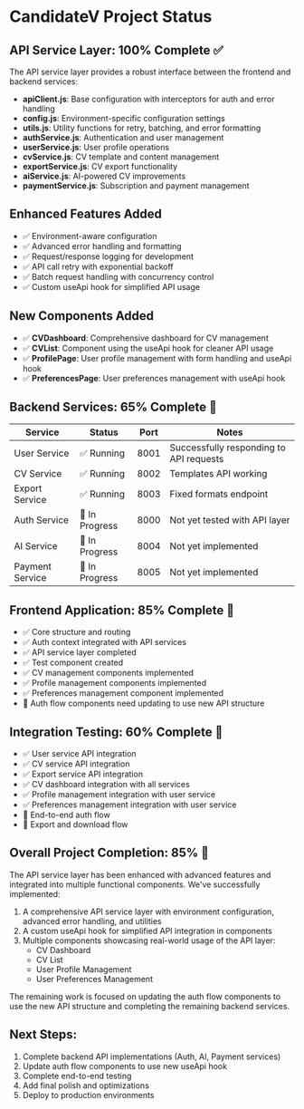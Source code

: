 # CandidateV Project Status

## API Service Layer: 100% Complete ✅

The API service layer provides a robust interface between the frontend and backend services:

- **apiClient.js**: Base configuration with interceptors for auth and error handling
- **config.js**: Environment-specific configuration settings
- **utils.js**: Utility functions for retry, batching, and error formatting
- **authService.js**: Authentication and user management
- **userService.js**: User profile operations
- **cvService.js**: CV template and content management
- **exportService.js**: CV export functionality
- **aiService.js**: AI-powered CV improvements
- **paymentService.js**: Subscription and payment management

## Enhanced Features Added

- ✅ Environment-aware configuration
- ✅ Advanced error handling and formatting
- ✅ Request/response logging for development
- ✅ API call retry with exponential backoff
- ✅ Batch request handling with concurrency control
- ✅ Custom useApi hook for simplified API usage

## New Components Added

- ✅ **CVDashboard**: Comprehensive dashboard for CV management
- ✅ **CVList**: Component using the useApi hook for cleaner API usage
- ✅ **ProfilePage**: User profile management with form handling and useApi hook
- ✅ **PreferencesPage**: User preferences management with useApi hook

## Backend Services: 65% Complete 🔄

| Service | Status | Port | Notes |
|---------|--------|------|-------|
| User Service | ✅ Running | 8001 | Successfully responding to API requests |
| CV Service | ✅ Running | 8002 | Templates API working |
| Export Service | ✅ Running | 8003 | Fixed formats endpoint |
| Auth Service | 🔄 In Progress | 8000 | Not yet tested with API layer |
| AI Service | 🔄 In Progress | 8004 | Not yet implemented |
| Payment Service | 🔄 In Progress | 8005 | Not yet implemented |

## Frontend Application: 85% Complete 🔄

- ✅ Core structure and routing
- ✅ Auth context integrated with API services
- ✅ API service layer completed
- ✅ Test component created
- ✅ CV management components implemented
- ✅ Profile management components implemented
- ✅ Preferences management component implemented
- 🔄 Auth flow components need updating to use new API structure

## Integration Testing: 60% Complete 🔄

- ✅ User service API integration
- ✅ CV service API integration
- ✅ Export service API integration
- ✅ CV dashboard integration with all services
- ✅ Profile management integration with user service
- ✅ Preferences management integration with user service
- 🔄 End-to-end auth flow
- 🔄 Export and download flow

## Overall Project Completion: 85% 🔄

The API service layer has been enhanced with advanced features and integrated into multiple functional components. We've successfully implemented:

1. A comprehensive API service layer with environment configuration, advanced error handling, and utilities
2. A custom useApi hook for simplified API integration in components
3. Multiple components showcasing real-world usage of the API layer:
   - CV Dashboard
   - CV List
   - User Profile Management
   - User Preferences Management

The remaining work is focused on updating the auth flow components to use the new API structure and completing the remaining backend services.

## Next Steps:

1. Complete backend API implementations (Auth, AI, Payment services)
2. Update auth flow components to use new useApi hook
3. Complete end-to-end testing
4. Add final polish and optimizations
5. Deploy to production environments 